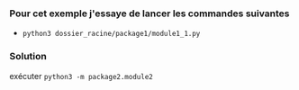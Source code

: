 ### Pour cet exemple j'essaye de lancer les commandes suivantes

- `python3 dossier_racine/package1/module1_1.py`


### Solution 
exécuter `python3 -m package2.module2`

